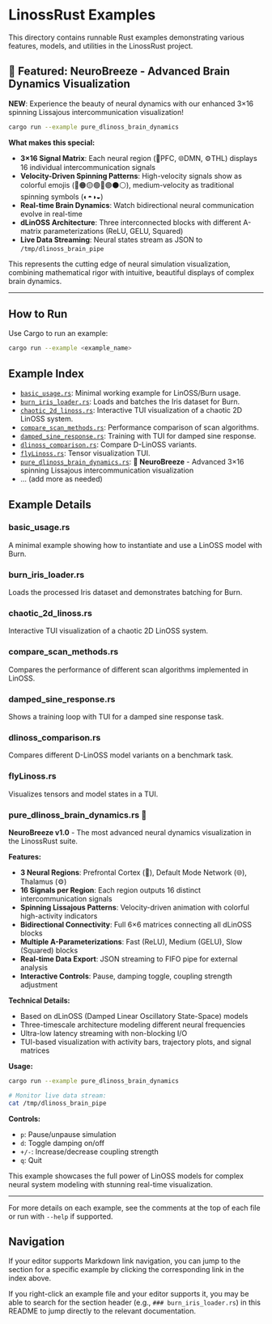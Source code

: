 # LinossRust Examples

This directory contains runnable Rust examples demonstrating various features, models, and utilities in the LinossRust project.

## 🌊 Featured: NeuroBreeze - Advanced Brain Dynamics Visualization

**NEW**: Experience the beauty of neural dynamics with our enhanced 3×16 spinning Lissajous intercommunication visualization!

```bash
cargo run --example pure_dlinoss_brain_dynamics
```

**What makes this special:**
- **3×16 Signal Matrix**: Each neural region (🧠PFC, 🌐DMN, ⚙️THL) displays 16 individual intercommunication signals
- **Velocity-Driven Spinning Patterns**: High-velocity signals show as colorful emojis (🔴🟠🟡🟢🔵🟣⚫⚪), medium-velocity as traditional spinning symbols (◐◓◑◒)
- **Real-time Brain Dynamics**: Watch bidirectional neural communication evolve in real-time
- **dLinOSS Architecture**: Three interconnected blocks with different A-matrix parameterizations (ReLU, GELU, Squared)
- **Live Data Streaming**: Neural states stream as JSON to `/tmp/dlinoss_brain_pipe`

This represents the cutting edge of neural simulation visualization, combining mathematical rigor with intuitive, beautiful displays of complex brain dynamics.

---

## How to Run

Use Cargo to run an example:

```bash
cargo run --example <example_name>
```

## Example Index

- [`basic_usage.rs`](#basic_usagers): Minimal working example for LinOSS/Burn usage.
- [`burn_iris_loader.rs`](#burn_iris_loaderrs): Loads and batches the Iris dataset for Burn.
- [`chaotic_2d_linoss.rs`](#chaotic_2d_linossrs): Interactive TUI visualization of a chaotic 2D LinOSS system.
- [`compare_scan_methods.rs`](#compare_scan_methodsrs): Performance comparison of scan algorithms.
- [`damped_sine_response.rs`](#damped_sine_responsers): Training with TUI for damped sine response.
- [`dlinoss_comparison.rs`](#dlinoss_comparisonrs): Compare D-LinOSS variants.
- [`flyLinoss.rs`](#flylinossrs): Tensor visualization TUI.
- [`pure_dlinoss_brain_dynamics.rs`](#pure_dlinoss_brain_dynamicsrs): **🌊 NeuroBreeze** - Advanced 3×16 spinning Lissajous intercommunication visualization
- ... (add more as needed)

## Example Details

### basic_usage.rs
A minimal example showing how to instantiate and use a LinOSS model with Burn.

### burn_iris_loader.rs
Loads the processed Iris dataset and demonstrates batching for Burn.

### chaotic_2d_linoss.rs
Interactive TUI visualization of a chaotic 2D LinOSS system.

### compare_scan_methods.rs
Compares the performance of different scan algorithms implemented in LinOSS.

### damped_sine_response.rs
Shows a training loop with TUI for a damped sine response task.

### dlinoss_comparison.rs
Compares different D-LinOSS model variants on a benchmark task.

### flyLinoss.rs
Visualizes tensors and model states in a TUI.

### pure_dlinoss_brain_dynamics.rs 🌊
**NeuroBreeze v1.0** - The most advanced neural dynamics visualization in the LinossRust suite.

**Features:**
- **3 Neural Regions**: Prefrontal Cortex (🧠), Default Mode Network (🌐), Thalamus (⚙️) 
- **16 Signals per Region**: Each region outputs 16 distinct intercommunication signals
- **Spinning Lissajous Patterns**: Velocity-driven animation with colorful high-activity indicators
- **Bidirectional Connectivity**: Full 6×6 matrices connecting all dLinOSS blocks
- **Multiple A-Parameterizations**: Fast (ReLU), Medium (GELU), Slow (Squared) blocks
- **Real-time Data Export**: JSON streaming to FIFO pipe for external analysis
- **Interactive Controls**: Pause, damping toggle, coupling strength adjustment

**Technical Details:**
- Based on dLinOSS (Damped Linear Oscillatory State-Space) models
- Three-timescale architecture modeling different neural frequencies
- Ultra-low latency streaming with non-blocking I/O
- TUI-based visualization with activity bars, trajectory plots, and signal matrices

**Usage:**
```bash
cargo run --example pure_dlinoss_brain_dynamics

# Monitor live data stream:
cat /tmp/dlinoss_brain_pipe
```

**Controls:**
- `p`: Pause/unpause simulation
- `d`: Toggle damping on/off  
- `+/-`: Increase/decrease coupling strength
- `q`: Quit

This example showcases the full power of LinOSS models for complex neural system modeling with stunning real-time visualization.

---

For more details on each example, see the comments at the top of each file or run with `--help` if supported.

## Navigation

If your editor supports Markdown link navigation, you can jump to the section for a specific example by clicking the corresponding link in the index above.

If you right-click an example file and your editor supports it, you may be able to search for the section header (e.g., `### burn_iris_loader.rs`) in this README to jump directly to the relevant documentation.
